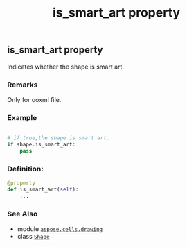 ﻿---
title: is_smart_art property
second_title: Aspose.Cells for Python via .NET API References
description: 
type: docs
weight: 640
url: /aspose.cells.drawing/shape/is_smart_art/
is_root: false
---

## is_smart_art property


Indicates whether the shape is smart art.

### Remarks 


Only for ooxml file.

### Example 


```python

# if true,the shape is smart art.
if shape.is_smart_art:
    pass

```
### Definition:
```python
@property
def is_smart_art(self):
    ...
```

### See Also
* module [`aspose.cells.drawing`](../../)
* class [`Shape`](/cells/python-net/aspose.cells.drawing/shape)
